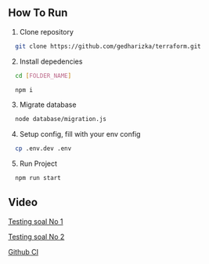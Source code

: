 ## How To Run

1. Clone repository
```bash
  git clone https://github.com/gedharizka/terraform.git
```

2. Install depedencies
```bash
  cd [FOLDER_NAME]
```
```bash
  npm i
```

3. Migrate database

```bash
  node database/migration.js
```

4. Setup config, fill with your env config

```bash
  cp .env.dev .env
```


5. Run Project
```bash
  npm run start
```

## Video
[Testing soal No 1](https://youtu.be/-fPvM4vZhtI)

[Testing soal No 2](https://youtu.be/4EPtBwS9ZyM)

[Github CI](https://youtu.be/Dp_-bTpDQNE)

